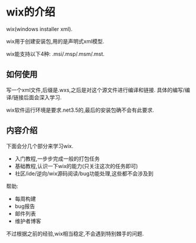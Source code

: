 # wix的介绍

wix(windows installer xml).

wix用于创建安装包,用的是声明式xml模型.

wix能支持以下4种:
.msi/.msp/.msm/.mst.

## 如何使用

写一个xml文件,后缀是.wxs,之后是对这个源文件进行编译和链接.
具体的编写/编译/链接后面会深入学习.

wix软件运行环境是要求.net3.5的,最后的安装包确不会有此要求.

## 内容介绍

下面会分几个部分来学习wix.

- 入门教程,一步步完成一般的打包任务
- 基础教程,认识一下wix的能力(只关注这次的任务即可)
- 社区/ide/逆向/wix源码阅读/bug功能处理,这些都不会涉及到

帮助:

- 每周构建
- bug报告
- 邮件列表
- 维护者博客

不过根据之前的经验,wix相当稳定,不会遇到特别棘手的问题.
